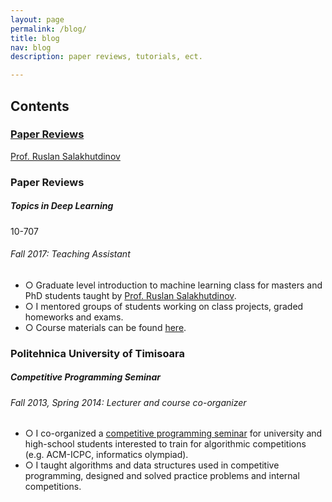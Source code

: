 ```yaml
---
layout: page
permalink: /blog/
title: blog
nav: blog
description: paper reviews, tutorials, ect.

---
```



## Contents
### [Paper Reviews](#paper-reviews)



<a href="https://chrisnielsen.github.io/paper_reviews/2020-01-04_livex">Prof. Ruslan Salakhutdinov</a>






<a name="paper-reviews"></a>

<h3 class="mt-4">Paper Reviews</h3>


<div class="card mt-3">
  <div class="p-3">
    <div class="row">
      <div class="col-sm-10">
        <h5 class="font-weight-bold">Topics in Deep Learning</h5>
      </div>
      <div class="col-sm-2 text-left text-sm-right">
        <span class="badge font-weight-bold light-green darken-1 text-uppercase align-middle">
            10-707
        </span>
      </div>
    </div>
    <h6 class="font-italic mt-2 mt-sm-0">Fall 2017: Teaching Assistant</h6>
    <ul class="card-text font-weight-light list-group list-group-flush">
      <li class="list-group-item">○ Graduate level introduction to machine learning class for masters and PhD students taught by  <a href="https://www.cs.cmu.edu/~rsalakhu/" target="_blank">Prof. Ruslan Salakhutdinov</a>.</li>
      <li class="list-group-item">○ I mentored groups of students working on class projects, graded homeworks and exams.</li>
      <li class="list-group-item">○ Course materials can be found <a href="http://www.cs.cmu.edu/~rsalakhu/10707/" target="_blank">here</a>.</li>
    </ul>
  </div>
</div>




<h3 class="mt-4">Politehnica University of Timisoara</h3>
<div class="card mt-3">
  <div class="p-3">
    <div class="row">
      <div class="col-sm-10">
        <h5 class="font-weight-bold">Competitive Programming Seminar</h5>
      </div>
    </div>
    <h6 class="font-italic mt-2 mt-sm-0">Fall 2013, Spring 2014: Lecturer and course co-organizer</h6>
    <ul class="card-text font-weight-light list-group list-group-flush">
      <li class="list-group-item">○ I co-organized a <a href="https://www.meetup.com/Cerc-algoritmica-TM" target="_blank">competitive programming seminar</a> for university and high-school students interested to train for algorithmic competitions (e.g. ACM-ICPC, informatics olympiad).</li>
      <li class="list-group-item">○ I taught algorithms and data structures used in competitive programming, designed and solved practice problems and internal competitions.</li>
    </ul>
  </div>
</div>